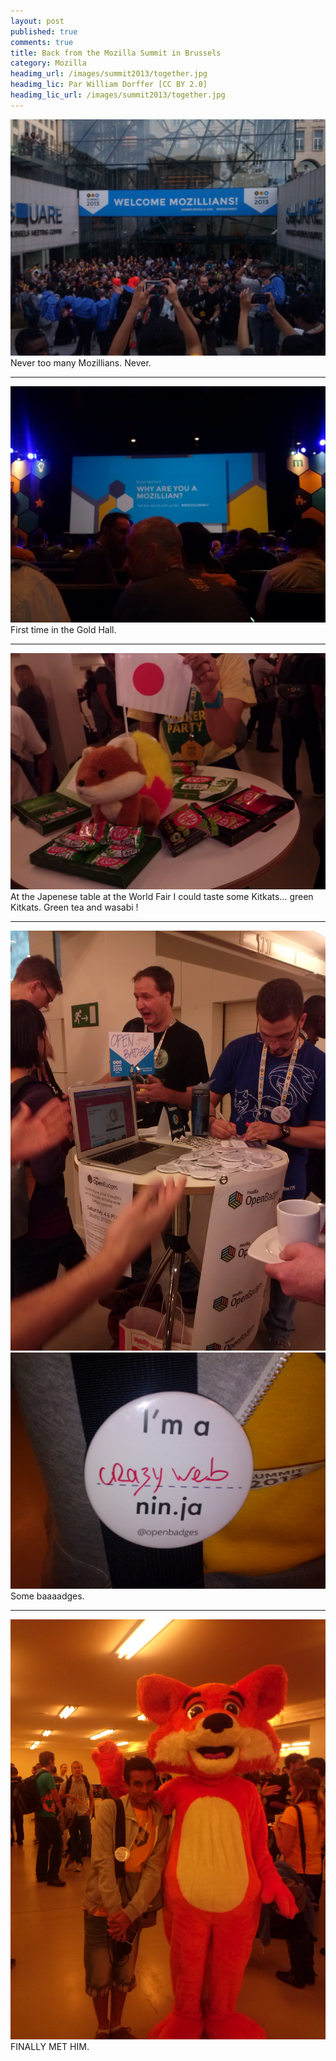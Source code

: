 ```yaml
---
layout: post
published: true
comments: true
title: Back from the Mozilla Summit in Brussels
category: Mozilla
headimg_url: /images/summit2013/together.jpg
headimg_lic: Par William Dorffer [CC BY 2.0]
headimg_lic_url: /images/summit2013/together.jpg
---
```

[![A lot of Mozillians](/images/summit2013/together.jpg)](/images/summit2013/together.jpg)
Never too many Mozillians. Never.

---

[![The Gold Hall](/images/summit2013/goldhall.jpg)](/images/summit2013/goldhall.jpg)
First time in the Gold Hall.

---

[![Green Kitkats](/images/summit2013/greenkitkats.jpg)](/images/summit2013/greenkitkats.jpg)
At the Japenese table at the World Fair I could taste some Kitkats… green Kitkats. Green tea and wasabi !

---

[![Open badges](/images/summit2013/openbadges.jpg)](/images/summit2013/openbadges.jpg)
[![Crazy web](/images/summit2013/crazyweb.jpg)](/images/summit2013/crazyweb.jpg)
Some baaaadges.

---

[![Foxy](/images/summit2013/foxy.jpg)](/images/summit2013/foxy.jpg)
FINALLY MET HIM.

